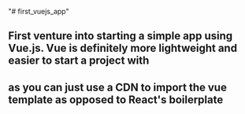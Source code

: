 "# first_vuejs_app" 
## First venture into starting a simple app using Vue.js. Vue is definitely more lightweight and easier to start a project with
## as you can just use a CDN to import the vue template as opposed to React's boilerplate
